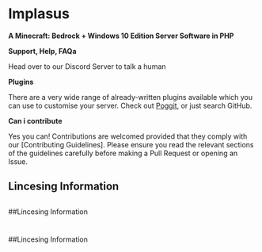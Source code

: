 # Implasus

__A Minecraft: Bedrock + Windows 10 Edition Server Software in PHP__


**Support, Help, FAQa**

Head over to our Discord Server to talk a human

**Plugins**

There are a very wide range of already-written plugins available which you can use to customise your server. Check out [Poggit](https://poggit.pmmp.io), or just search GitHub.

**Can i contribute**

Yes you can! Contributions are welcomed provided that they comply with our [Contributing Guidelines]. Please ensure you read the relevant sections of the guidelines carefully before making a Pull Request or opening an Issue.

## Lincesing Information
##
##Lincesing Information
#
##
##Lincesing Information


